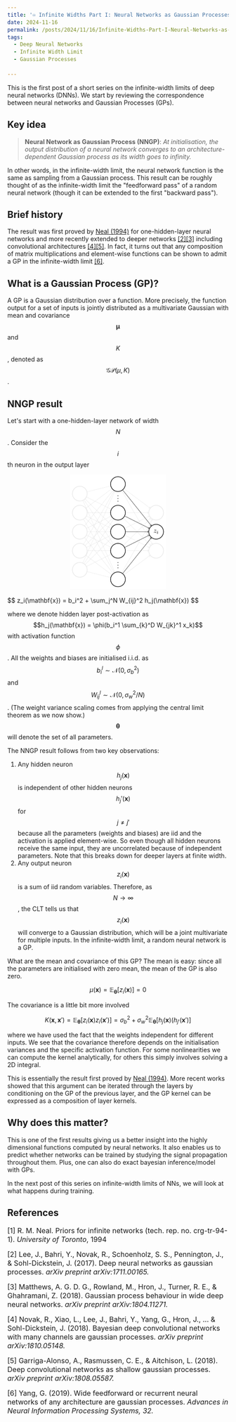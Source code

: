 ```yaml
---
title: '♾️ Infinite Widths Part I: Neural Networks as Gaussian Processes'
date: 2024-11-16
permalink: /posts/2024/11/16/Infinite-Widths-Part-I-Neural-Networks-as-Gaussian-Processes/
tags:
  - Deep Neural Networks
  - Infinite Width Limit
  - Gaussian Processes

---
```


This is the first post of a short series on the infinite-width limits of deep neural networks (DNNs). We start by 
reviewing the correspondence between neural networks and Gaussian Processes (GPs).

## Key idea
> **Neural Network as Gaussian Process (NNGP)**: *At initialisation, the output distribution of a neural network 
> converges to an architecture-dependent Gaussian process as its width goes to infinity.*

In other words, in the infinite-width limit, the neural network function is the same as sampling from a Gaussian process.
This result can be roughly thought of as the infinite-width limit the "feedforward pass" of a random neural network
(though it can be extended to the first "backward pass").

## Brief history
The result was first proved by [Neal (1994)](https://glizen.com/radfordneal/ftp/pin.pdf) for one-hidden-layer neural 
networks and more recently extended to deeper networks [[2]](#2)[[3]](#3) including convolutional 
architectures [[4]](#4)[[5]](#5). In fact, it turns out that any composition of matrix multiplications and element-wise 
functions can be shown to admit a GP in the infinite-width limit [[6]](#6).

## What is a Gaussian Process (GP)?
A GP is a Gaussian distribution over a function. More precisely, the function output for a set of inputs is jointly 
distributed as a multivariate Gaussian with mean and covariance $$\boldsymbol{\mu}$$ and $$K$$, denoted as 
$$\mathcal{GP}(\mu, K)$$.

## NNGP result
Let's start with a one-hidden-layer network of width $$N$$. Consider the $$i$$th neuron in the output layer

<p align="center">
    <img src="https://raw.githubusercontent.com/francesco-innocenti/francesco-innocenti.github.io/master/_posts/imgs/one-hidden-net.png" style="zoom:55%;" />
</p>
$$
z_i(\mathbf{x}) = b_i^2 + \sum_j^N W_{ij}^2 h_j(\mathbf{x})
$$

where we denote hidden layer post-activation as $$h_j(\mathbf{x}) = \phi(b_i^1 \sum_{k}^D W_{jk}^1 x_k)$$ with 
activation function $$\phi$$. All the weights and biases are initialised i.i.d. as 
$$b_i^l \sim \mathcal{N}(0, \sigma_b^2)$$ and $$W_{ij}^l \sim \mathcal{N}(0, \sigma_w^2/N)$$. (The weight variance 
scaling comes from applying the central limit theorem as we now show.) $$\boldsymbol{\theta}$$ will denote the set of 
all parameters.

The NNGP result follows from two key observations:
1. Any hidden neuron $$h_j(\mathbf{x})$$ is independent of other hidden neurons $$h_j'(\mathbf{x})$$ for $$j \neq j'$$ 
because all the parameters (weights and biases) are iid and the activation is applied element-wise. So even though all 
hidden neurons receive the same input, they are uncorrelated because of independent parameters. Note that this breaks 
down for deeper layers at finite width.
2. Any output neuron $$z_i(\mathbf{x})$$ is a sum of iid random variables. Therefore, as $$N \rightarrow \infty$$, the 
CLT tells us that $$z_i(\mathbf{x})$$ will converge to a Gaussian distribution, which will be a joint multivariate for 
multiple inputs. In the infinite-width limit, a random neural network is a GP.

What are the mean and covariance of this GP? The mean is easy: since all the parameters are initialised with zero mean, 
the mean of the GP is also zero.

$$
\mu(\mathbf{x}) = \mathbb{E}_{\boldsymbol{\theta}}[z_i(\mathbf{x})] = 0
$$

The covariance is a little bit more involved

$$
K(\mathbf{x}, \mathbf{x}') = \mathbb{E}_{\boldsymbol{\theta}}[z_i(\mathbf{x})z_i(\mathbf{x}')] = \sigma^2_b + \sigma^2_w \mathbb{E}_{\boldsymbol{\theta}}[h_j(\mathbf{x})(h_{j'}(\mathbf{x}')]
$$

where we have used the fact that the weights independent for different inputs. We see that the covariance therefore 
depends on the initialisation variances and the specific activation function. For some nonlinearities we can compute 
the kernel analytically, for others this simply involves solving a 2D integral.

This is essentially the result first proved by [Neal (1994)](https://glizen.com/radfordneal/ftp/pin.pdf). More recent 
works showed that this argument can be iterated through the layers by conditioning on the GP of the previous layer, and 
the GP kernel can be expressed as a composition of layer kernels.

## Why does this matter?
This is one of the first results giving us a better insight into the highly dimensional functions computed by neural 
networks. It also enables us to predict whether networks can be trained by studying the signal propagation throughout
them. Plus, one can also do exact bayesian inference/model with GPs.

In the next post of this series on infinite-width limits of NNs, we will look 
at what happens during training.


## References

<p> <font size="3"> <a id="1">[1]</a> 
R. M. Neal. Priors for infinite networks (tech. rep. no. crg-tr-94-1). <i>University of Toronto</i>, 1994</font> </p>

<p> <font size="3"> <a id="2">[2]</a> 
Lee, J., Bahri, Y., Novak, R., Schoenholz, S. S., Pennington, J., & Sohl-Dickstein, J. (2017). Deep neural networks as 
gaussian processes. <i>arXiv preprint arXiv:1711.00165.</i> </font> </p>

<p> <font size="3"> <a id="3">[3]</a> 
Matthews, A. G. D. G., Rowland, M., Hron, J., Turner, R. E., & Ghahramani, Z. (2018). Gaussian process behaviour in wide 
deep neural networks. <i>arXiv preprint arXiv:1804.11271.</i> </font> </p>

<p> <font size="3"> <a id="4">[4]</a> 
Novak, R., Xiao, L., Lee, J., Bahri, Y., Yang, G., Hron, J., ... & Sohl-Dickstein, J. (2018). Bayesian deep convolutional 
networks with many channels are gaussian processes. <i>arXiv preprint arXiv:1810.05148.</i> </font> </p>

<p> <font size="3"> <a id="5">[5]</a> 
Garriga-Alonso, A., Rasmussen, C. E., & Aitchison, L. (2018). Deep convolutional networks as shallow gaussian processes. 
<i>arXiv preprint arXiv:1808.05587.</i> </font> </p>

<p> <font size="3"> <a id="6">[6]</a> 
Yang, G. (2019). Wide feedforward or recurrent neural networks of any architecture are gaussian processes. <i>Advances 
in Neural Information Processing Systems, 32.</i> </font> </p>
